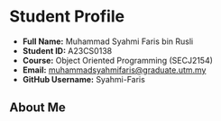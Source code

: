 # Student Profile

- **Full Name:** Muhammad Syahmi Faris bin Rusli
- **Student ID:** A23CS0138
- **Course:** Object Oriented Programming (SECJ2154)
- **Email:** muhammadsyahmifaris@graduate.utm.my
- **GitHub Username:** Syahmi-Faris

## About Me
